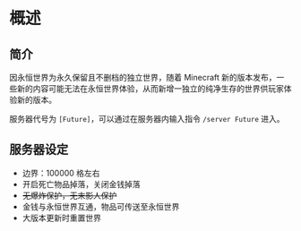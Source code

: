 # 概述

## 简介

因永恒世界为永久保留且不删档的独立世界，随着 Minecraft 新的版本发布，一些新的内容可能无法在永恒世界体验，从而新增一独立的纯净生存的世界供玩家体验新的版本。

服务器代号为 `[Future]`，可以通过在服务器内输入指令 `/server Future` 进入。

## 服务器设定

* 边界：100000 格左右
* 开启死亡物品掉落，关闭金钱掉落
* ~~无爆炸保护，无末影人保护~~
* 金钱与永恒世界互通，物品可传送至永恒世界
* 大版本更新时重置世界


